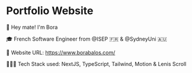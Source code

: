 # Portfolio Website

👋 Hey mate! I'm Bora

🎓 French Software Engineer from @ISEP 🇫🇷 & @SydneyUni 🇦🇺

👀 Website URL: https://www.borabalos.com/ 

🧑🏻‍💻 Tech Stack used: NextJS, TypeScript, Tailwind, Motion & Lenis Scroll
